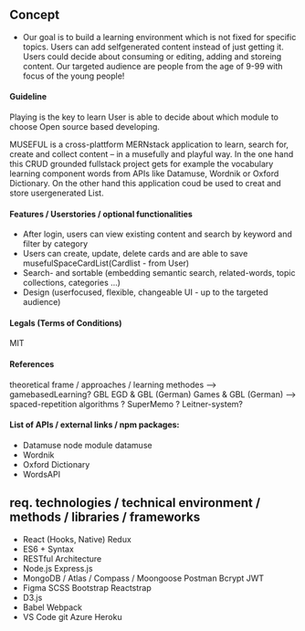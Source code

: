 ## Concept

- Our goal is to build a learning environment which is not fixed for specific topics. Users can add selfgenerated content instead of just getting it. Users could decide about consuming or editing, adding and storeing content.
  Our targeted audience are people from the age of 9-99 with focus of the young people!

#### Guideline

Playing is the key to learn
User is able to decide about which module to choose
Open source based developing.

MUSEFUL is a cross-plattform MERNstack application to learn, search for, create and collect content – in a musefully and playful way.
In the one hand this CRUD grounded fullstack project gets for example the vocabulary learning component words from APIs like Datamuse, Wordnik or Oxford Dictionary. On the other hand this application coud be used to creat and store usergenerated List.

#### Features / Userstories / optional functionalities

- After login, users can view existing content and search by keyword and filter by category
- Users can create, update, delete cards and are able to save musefulSpaceCardList(Cardlist - from User)
- Search- and sortable (embedding semantic search, related-words, topic collections, categories …)
- Design (userfocused, flexible, changeable UI - up to the targeted audience)

#### Legals (Terms of Conditions)

MIT

#### References

theoretical frame / approaches / learning methodes
--> gamebasedLearning?
GBL
EGD & GBL (German)
Games & GBL (German)
--> spaced-repetition algorithms ?
SuperMemo ?
Leitner-system?

#### List of APIs / external links / npm packages:

- Datamuse
  node module datamuse
- Wordnik
- Oxford Dictionary
- WordsAPI

## req. technologies / technical environment / methods / libraries / frameworks

- React (Hooks, Native)
  Redux
- ES6 + Syntax
- RESTful Architecture
- Node.js
  Express.js
- MongoDB / Atlas / Compass / Moongoose
  Postman
  Bcrypt
  JWT
- Figma
  SCSS
  Bootstrap
  Reactstrap
- D3.js
- Babel
  Webpack
- VS Code
  git
  Azure
  Heroku
